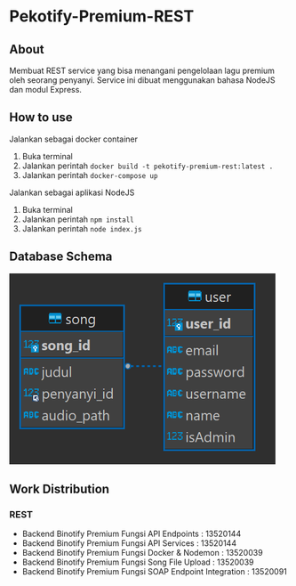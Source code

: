 # Pekotify-Premium-REST



## About

Membuat REST service yang bisa menangani pengelolaan lagu premium oleh seorang penyanyi. Service ini dibuat menggunakan bahasa NodeJS dan modul Express.

## How to use
Jalankan sebagai docker container
1. Buka terminal
2. Jalankan perintah `docker build -t pekotify-premium-rest:latest .`
2. Jalankan perintah `docker-compose up`

Jalankan sebagai aplikasi NodeJS
1. Buka terminal
2. Jalankan perintah `npm install`
3. Jalankan perintah `node index.js`

## Database Schema
![Schema](./db/schema.png)

## Work Distribution
### REST
- Backend Binotify Premium Fungsi API Endpoints               : 13520144
- Backend Binotify Premium Fungsi API Services                : 13520144
- Backend Binotify Premium Fungsi Docker & Nodemon            : 13520039
- Backend Binotify Premium Fungsi Song File Upload            : 13520039
- Backend Binotify Premium Fungsi SOAP Endpoint Integration   : 13520091


